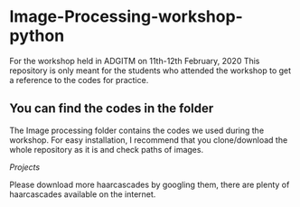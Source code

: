 # Image-Processing-workshop-python
For the workshop held in ADGITM on 11th-12th February, 2020
This repository is only meant for the students who attended the workshop to get a reference to the codes for practice.

## You can find the codes in the folder

The Image processing folder contains the codes we used during the workshop. 
For easy installation, I recommend that you clone/download the whole repository as it is and check paths of images.

*Projects*

Please download more haarcascades by googling them, there are plenty of haarcascades available on the internet.

